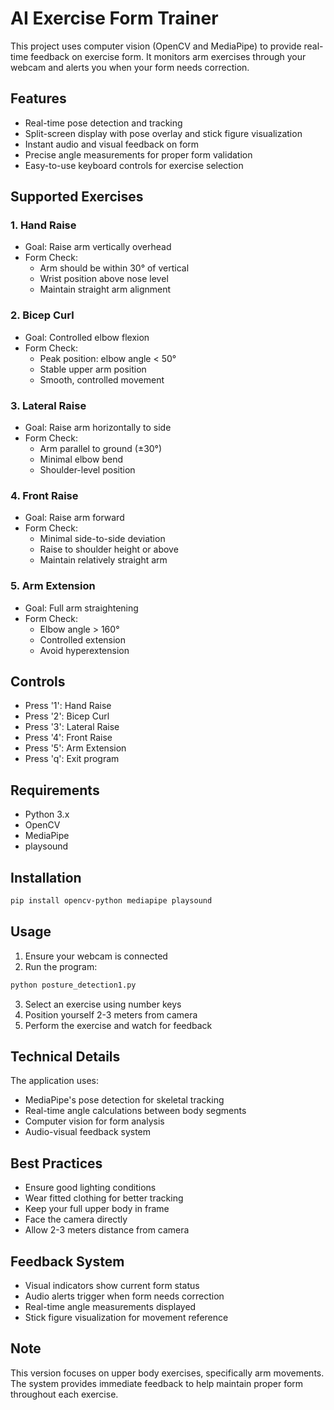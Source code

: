 # AI Exercise Form Trainer

This project uses computer vision (OpenCV and MediaPipe) to provide real-time feedback on exercise form. It monitors arm exercises through your webcam and alerts you when your form needs correction.

## Features
- Real-time pose detection and tracking
- Split-screen display with pose overlay and stick figure visualization
- Instant audio and visual feedback on form
- Precise angle measurements for proper form validation
- Easy-to-use keyboard controls for exercise selection

## Supported Exercises

### 1. Hand Raise
- Goal: Raise arm vertically overhead
- Form Check:
  - Arm should be within 30° of vertical
  - Wrist position above nose level
  - Maintain straight arm alignment

### 2. Bicep Curl
- Goal: Controlled elbow flexion
- Form Check:
  - Peak position: elbow angle < 50°
  - Stable upper arm position
  - Smooth, controlled movement

### 3. Lateral Raise
- Goal: Raise arm horizontally to side
- Form Check:
  - Arm parallel to ground (±30°)
  - Minimal elbow bend
  - Shoulder-level position

### 4. Front Raise
- Goal: Raise arm forward
- Form Check:
  - Minimal side-to-side deviation
  - Raise to shoulder height or above
  - Maintain relatively straight arm

### 5. Arm Extension
- Goal: Full arm straightening
- Form Check:
  - Elbow angle > 160°
  - Controlled extension
  - Avoid hyperextension

## Controls
- Press '1': Hand Raise
- Press '2': Bicep Curl
- Press '3': Lateral Raise
- Press '4': Front Raise
- Press '5': Arm Extension
- Press 'q': Exit program

## Requirements
- Python 3.x
- OpenCV
- MediaPipe
- playsound

## Installation
```bash
pip install opencv-python mediapipe playsound
```

## Usage
1. Ensure your webcam is connected
2. Run the program:
```bash
python posture_detection1.py
```
3. Select an exercise using number keys
4. Position yourself 2-3 meters from camera
5. Perform the exercise and watch for feedback

## Technical Details
The application uses:
- MediaPipe's pose detection for skeletal tracking
- Real-time angle calculations between body segments
- Computer vision for form analysis
- Audio-visual feedback system

## Best Practices
- Ensure good lighting conditions
- Wear fitted clothing for better tracking
- Keep your full upper body in frame
- Face the camera directly
- Allow 2-3 meters distance from camera

## Feedback System
- Visual indicators show current form status
- Audio alerts trigger when form needs correction
- Real-time angle measurements displayed
- Stick figure visualization for movement reference

## Note
This version focuses on upper body exercises, specifically arm movements. The system provides immediate feedback to help maintain proper form throughout each exercise.
